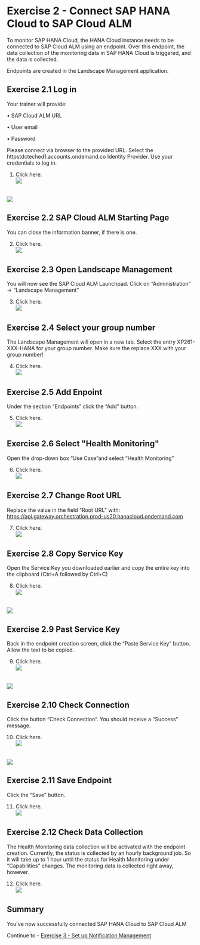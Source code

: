 # Exercise 2 - Connect SAP HANA Cloud to SAP Cloud ALM

To monitor SAP HANA Cloud, the HANA Cloud instance needs to be connected to SAP Cloud ALM using an endpoint. Over this endpoint, the data collection of the monitoring data in SAP HANA Cloud is triggered, and the data is collected.

Endpoints are created in the Landscape Management application.

## Exercise 2.1 Log in

Your trainer will provide:

•	SAP Cloud ALM URL

•	User email

•	Password

Please connect via browser to the provided URL. Select the httpstdcteched1.accounts.ondemand.co Identity Provider.
Use your credentials to log in. 

1. Click here.
<br>![](/exercises/ex2/images/Ex2_1.png)

<br>![](/exercises/ex2/images/Ex2_2.png)


## Exercise 2.2 SAP Cloud ALM Starting Page

You can close the information banner, if there is one.

2.	Click here.
<br>![](/exercises/ex2/images/Ex2_3.png)

## Exercise 2.3 Open Landscape Management

You will now see the SAP Cloud ALM Launchpad. 
Click on “Administration” → “Landscape Management”

3.	Click here.
<br>![](/exercises/ex2/images/Ex2_4.png)

## Exercise 2.4 Select your group number

The Landscape Management will open in a new tab. 
Select the entry XP261-XXX-HANA for your group number.
Make sure the replace XXX with your group number!

4.	Click here.
<br>![](/exercises/ex2/images/Ex2_5.png)

## Exercise 2.5 Add Enpoint

Under the section “Endpoints” click the “Add” button.

5.	Click here.
<br>![](/exercises/ex2/images/Ex2_6.png)

## Exercise 2.6 Select "Health Monitoring"

Open the drop-down box  “Use Case”and select “Health Monitoring”

6.	Click here.
<br>![](/exercises/ex2/images/Ex2_7.png)

## Exercise 2.7 Change Root URL

Replace the value in the field “Root URL” with: 
https://api.gateway.orchestration.prod-us20.hanacloud.ondemand.com 

7.	Click here.
<br>![](/exercises/ex2/images/Ex2_8.png)

## Exercise 2.8 Copy Service Key

Open the Service Key you downloaded earlier and copy the entire key into the clipboard (Ctrl+A followed by Ctrl+C)

8.	Click here.
<br>![](/exercises/ex2/images/Ex2_9.png)

<br>![](/exercises/ex2/images/Ex2_10.png)

## Exercise 2.9 Past Service Key

Back in the endpoint creation screen, click the “Paste Service Key” button.
Allow the text to be copied.

9.	Click here.
<br>![](/exercises/ex2/images/Ex2_11.png)

<br>![](/exercises/ex2/images/Ex2_12.png)

## Exercise 2.10 Check Connection

Click the button “Check Connection”.
You should receive a “Success” message.

10.	Click here.
<br>![](/exercises/ex2/images/Ex2_13.png)

<br>![](/exercises/ex2/images/Ex2_14.png)

## Exercise 2.11 Save Endpoint

Click the “Save” button.

11.	Click here.
<br>![](/exercises/ex2/images/Ex2_15.png)

## Exercise 2.12 Check Data Collection

The Health Monitoring data collection will be activated with the endpoint creation. 
Currently, the status is collected by an hourly background job. So it will take up to 1 hour until the status for Health Monitoring under “Capabilities” changes.
The monitoring data is collected right away, however. 

12.	Click here.
<br>![](/exercises/ex2/images/Ex2_16.png)

## Summary

You've now successfully connected SAP HANA Cloud to SAP Cloud ALM

Continue to - [Exercise 3 -	Set up Notification Management ](../ex3/README.md)
